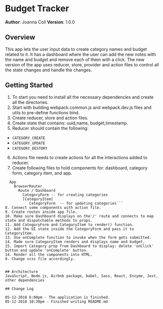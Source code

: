 # Budget Tracker
**Author**: Joanna Coll
**Version**: 1.0.0 

## Overview

This app lets the user input data to create category names and budget related to it. It has a dashboard where the user can add the new notes with the name and budget and remove each of them with a click. The new version of the app uses reducer, store, provider and action files to control all the state changes and handle the changes.

## Getting Started

1. To start you need to install all the necessary dependencies and create all the directories.
2. Start with building webpack.common.js and webpack.dev.js files and utils to pre-define functions bind.
3. Create reducer, store and action files. 
4. Create state that contains: uuid,name, budget,timestamp.
5. Reducer should contain  the following:
  * `CATEGORY_CREATE`
  * `CATEGORY_UPDATE`
  * `CATEGORY_DESTORY`
  
6. Actions file needs to create actions for all the interactions added to reducer.
7. Create following files to hold components for: dashboard, category form, category item, and app.
```Provider
  App 
    BrowserRouter
      Route / Dashboard
        CategoryForm -- for creating categories
        [CategoryItem]
           CategoryForm  -- for updating categories```
8. Connect some components with action file. 
9. Create routes inside app file.
10. Make sure Dashboard displays on the'/' route and connects to map state and dispatchable methods to props.
11. Add CategoryForm and CategoryItem to render() function.
12. Add the UI state inside the CategoryForm and pass it to CategoryItem.
13. Use onComplete function to invoke when the form gets submitted.
14. Made sure CategoryItem renders and displays name and budget. 
15. Import Category prop from Dashboard to display: delete 'onClick' button and update 'onComplete' button.
14. Render all the components into HTML.
8. Change scss file accordingly.


## Architecture
JavaScript, Node.js, Airbnb package, babel, Sass, React, Enzyme, Jest, other dependencies

## Change Log

05-12-2018 6:00pm - The application is finished.
05-12-2018 10:30pm - Finished writing README.md




